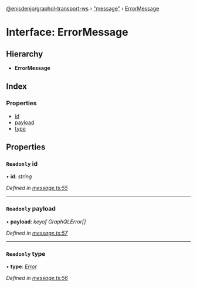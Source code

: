 [@enisdenjo/graphql-transport-ws](../README.md) › ["message"](../modules/_message_.md) › [ErrorMessage](_message_.errormessage.md)

# Interface: ErrorMessage

## Hierarchy

* **ErrorMessage**

## Index

### Properties

* [id](_message_.errormessage.md#readonly-id)
* [payload](_message_.errormessage.md#readonly-payload)
* [type](_message_.errormessage.md#readonly-type)

## Properties

### `Readonly` id

• **id**: *string*

*Defined in [message.ts:55](https://github.com/enisdenjo/graphql-transport-ws/blob/eca7681/src/message.ts#L55)*

___

### `Readonly` payload

• **payload**: *keyof GraphQLError[]*

*Defined in [message.ts:57](https://github.com/enisdenjo/graphql-transport-ws/blob/eca7681/src/message.ts#L57)*

___

### `Readonly` type

• **type**: *[Error](../enums/_message_.messagetype.md#error)*

*Defined in [message.ts:56](https://github.com/enisdenjo/graphql-transport-ws/blob/eca7681/src/message.ts#L56)*

